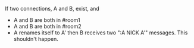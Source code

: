 If two connections, A and B, exist, and
 - A and B are both in #room1
 - A and B are both in #room2
 - A renames itself to A'
then B receives two ":A NICK A'" messages. This shouldn't happen.
